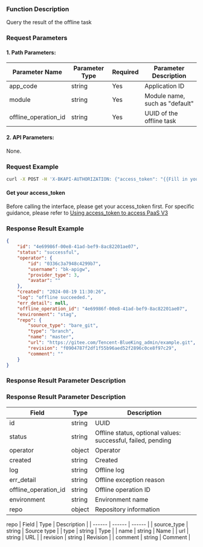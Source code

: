 ### Function Description
Query the result of the offline task

### Request Parameters

#### 1. Path Parameters:

|   Parameter Name   |    Parameter Type  |  Required  |     Parameter Description     |
| ------------ | ------------ | ------ | ---------------- |
| app_code   | string | Yes | Application ID |
| module   | string | Yes | Module name, such as "default" |
| offline_operation_id | string | Yes | UUID of the offline task |

#### 2. API Parameters:
None.


### Request Example
```bash
curl -X POST -H 'X-BKAPI-AUTHORIZATION: {"access_token": "{{Fill in your AccessToken}}"}' http://bkapi.example.com/api/bkpaas3/prod/bkapps/applications/{{Fill in your AppCode}}/modules/{{Fill in your module name}}/envs/{Fill in App deployment environment:stag or prod}/offlines/{{offline_operation_id}}/result/
```

#### Get your access_token

Before calling the interface, please get your access_token first. For specific guidance, please refer to [Using access_token to access PaaS V3](https://bk.tencent.com/docs/markdown/PaaS3.0/topics/paas/access_token)

### Response Result Example
```json
{
    "id": "4e69986f-00e8-41ad-bef9-8ac82201ae07",
    "status": "successful",
    "operator": {
        "id": "0336c3a7948c4299b7",
        "username": "bk-apigw",
        "provider_type": 3,
        "avatar": ""
    },
    "created": "2024-08-19 11:30:26",
    "log": "offline succeeded.",
    "err_detail": null,
    "offline_operation_id": "4e69986f-00e8-41ad-bef9-8ac82201ae07",
    "environment": "stag",
    "repo": {
        "source_type": "bare_git",
        "type": "branch",
        "name": "master",
        "url": "https://gitee.com/Tencent-BlueKing_admin/example.git",
        "revision": "f0904787f2df1f55b96aed52f2896c0ce8f97c29",
        "comment": ""
    }
}
```

### Response Result Parameter Description

### Response Result Parameter Description

| Field |   Type | Description |
| ------ | ------ | ------ | 
| id | string | UUID |
| status | string | Offline status, optional values: successful, failed, pending |
| operator | object | Operator |
| created | string | Created |
| log | string | Offline log |
| err_detail | string | Offline exception reason |
| offline_operation_id | string | Offline operation ID |
| environment | string | Environment name |
| repo | object | Repository information |

repo
| Field |   Type | Description |
| ------ | ------ | ------ |
| source_type | string | Source type |
| type | string | Type |
| name | string | Name |
| url | string | URL |
| revision | string | Revision |
| comment | string | Comment |